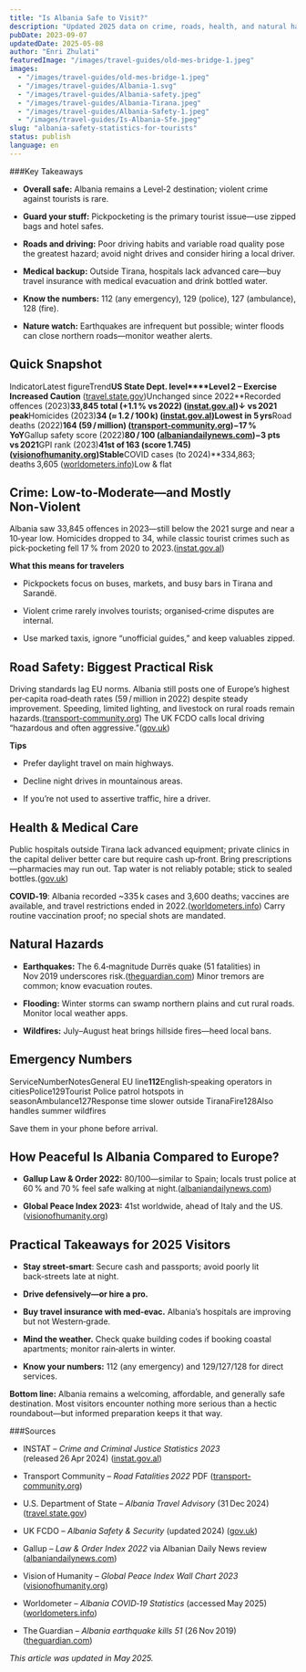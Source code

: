 ```yaml
---
title: "Is Albania Safe to Visit?"
description: "Updated 2025 data on crime, roads, health, and natural hazards—plus smart tips—for a worry‑free Albania trip."
pubDate: 2023-09-07
updatedDate: 2025-05-08
author: "Enri Zhulati"
featuredImage: "/images/travel-guides/old-mes-bridge-1.jpeg"
images:
  - "/images/travel-guides/old-mes-bridge-1.jpeg"
  - "/images/travel-guides/Albania-1.svg"
  - "/images/travel-guides/Albania-safety.jpeg"
  - "/images/travel-guides/Albania-Tirana.jpeg"
  - "/images/travel-guides/Albania-Safety-1.jpeg"
  - "/images/travel-guides/Is-Albania-Sfe.jpeg"
slug: "albania-safety-statistics-for-tourists"
status: publish
language: en
---
```


###Key Takeaways

- **Overall safe:** Albania remains a Level‑2 destination; violent crime against tourists is rare.

- **Guard your stuff:** Pickpocketing is the primary tourist issue—use zipped bags and hotel safes.

- **Roads and driving:** Poor driving habits and variable road quality pose the greatest hazard; avoid night drives and consider hiring a local driver.

- **Medical backup:** Outside Tirana, hospitals lack advanced care—buy travel insurance with medical evacuation and drink bottled water.

- **Know the numbers:** 112 (any emergency), 129 (police), 127 (ambulance), 128 (fire).

- **Nature watch:** Earthquakes are infrequent but possible; winter floods can close northern roads—monitor weather alerts.

## Quick Snapshot

IndicatorLatest figureTrend**US State Dept. level****Level 2 – Exercise Increased Caution** ([travel.state.gov](https://travel.state.gov/content/travel/en/traveladvisories/traveladvisories/albania-travel-advisory.html))Unchanged since 2022**Recorded offences (2023)**33,845 total (+1.1 % vs 2022) ([instat.gov.al](https://www.instat.gov.al/media/13230/crime-and-criminal-justice-statistics-2023.pdf))↓ vs 2021 peak**Homicides (2023)**34 (≈ 1.2 / 100 k) ([instat.gov.al](https://www.instat.gov.al/media/13230/crime-and-criminal-justice-statistics-2023.pdf))Lowest in 5 yrs**Road deaths (2022)**164 (59 / million) ([transport-community.org](https://www.transport-community.org/wp-content/uploads/2023/02/Fatalities-for-2022-Transport-Community_V2.pdf))−17 % YoY**Gallup safety score (2022)**80 / 100 ([albaniandailynews.com](https://albaniandailynews.com/news/albanians-feel-less-safe-than-in-2022-gallup-index-found))−3 pts vs 2021**GPI rank (2023)**41st of 163 (score 1.745) ([visionofhumanity.org](https://www.visionofhumanity.org/resources/gpi-2023-wall-chart/))Stable**COVID cases (to 2024)**334,863; deaths 3,605 ([worldometers.info](https://www.worldometers.info/coronavirus/country/albania/))Low & flat

## Crime: Low‑to‑Moderate—and Mostly Non‑Violent

Albania saw 33,845 offences in 2023—still below the 2021 surge and near a 10‑year low. Homicides dropped to 34, while classic tourist crimes such as pick‑pocketing fell 17 % from 2020 to 2023.([instat.gov.al](https://www.instat.gov.al/media/13230/crime-and-criminal-justice-statistics-2023.pdf))

**What this means for travelers**

- Pickpockets focus on buses, markets, and busy bars in Tirana and Sarandë.

- Violent crime rarely involves tourists; organised‑crime disputes are internal.

- Use marked taxis, ignore “unofficial guides,” and keep valuables zipped.

## Road Safety: Biggest Practical Risk

Driving standards lag EU norms. Albania still posts one of Europe’s highest per‑capita road‑death rates (59 / million in 2022) despite steady improvement. Speeding, limited lighting, and livestock on rural roads remain hazards.([transport-community.org](https://www.transport-community.org/wp-content/uploads/2023/02/Fatalities-for-2022-Transport-Community_V2.pdf)) The UK FCDO calls local driving “hazardous and often aggressive.”([gov.uk](https://www.gov.uk/foreign-travel-advice/albania/safety-and-security))

**Tips**

- Prefer daylight travel on main highways.

- Decline night drives in mountainous areas.

- If you’re not used to assertive traffic, hire a driver.

## Health & Medical Care

Public hospitals outside Tirana lack advanced equipment; private clinics in the capital deliver better care but require cash up‑front. Bring prescriptions—pharmacies may run out. Tap water is not reliably potable; stick to sealed bottles.([gov.uk](https://www.gov.uk/foreign-travel-advice/albania/safety-and-security))

**COVID‑19**: Albania recorded ~335 k cases and 3,600 deaths; vaccines are available, and travel restrictions ended in 2022.([worldometers.info](https://www.worldometers.info/coronavirus/country/albania/)) Carry routine vaccination proof; no special shots are mandated.

## Natural Hazards

- **Earthquakes:** The 6.4‑magnitude Durrës quake (51 fatalities) in Nov 2019 underscores risk.([theguardian.com](https://www.theguardian.com/world/2019/nov/26/albania-earthquake-rescuers-search-rubble-after-most-powerful-tremor-in-decades)) Minor tremors are common; know evacuation routes.

- **Flooding:** Winter storms can swamp northern plains and cut rural roads. Monitor local weather apps.

- **Wildfires:** July–August heat brings hillside fires—heed local bans.

## Emergency Numbers

ServiceNumberNotesGeneral EU line**112**English‑speaking operators in citiesPolice129Tourist Police patrol hotspots in seasonAmbulance127Response time slower outside TiranaFire128Also handles summer wildfires

Save them in your phone before arrival.

## How Peaceful Is Albania Compared to Europe?

- **Gallup Law & Order 2022:** 80/100—similar to Spain; locals trust police at 60 % and 70 % feel safe walking at night.([albaniandailynews.com](https://albaniandailynews.com/news/albanians-feel-less-safe-than-in-2022-gallup-index-found))

- **Global Peace Index 2023:** 41st worldwide, ahead of Italy and the US.([visionofhumanity.org](https://www.visionofhumanity.org/resources/gpi-2023-wall-chart/))

## Practical Takeaways for 2025 Visitors

- **Stay street‑smart**: Secure cash and passports; avoid poorly lit back‑streets late at night.

- **Drive defensively—or hire a pro.**

- **Buy travel insurance with med‑evac.** Albania’s hospitals are improving but not Western‑grade.

- **Mind the weather.** Check quake building codes if booking coastal apartments; monitor rain‑alerts in winter.

- **Know your numbers:** 112 (any emergency) and 129/127/128 for direct services.

**Bottom line:** Albania remains a welcoming, affordable, and generally safe destination. Most visitors encounter nothing more serious than a hectic roundabout—but informed preparation keeps it that way.

###Sources

- INSTAT – *Crime and Criminal Justice Statistics 2023* (released 26 Apr 2024) ([instat.gov.al](https://www.instat.gov.al/media/13230/crime-and-criminal-justice-statistics-2023.pdf))

- Transport Community – *Road Fatalities 2022* PDF ([transport-community.org](https://www.transport-community.org/wp-content/uploads/2023/02/Fatalities-for-2022-Transport-Community_V2.pdf))

- U.S. Department of State – *Albania Travel Advisory* (31 Dec 2024) ([travel.state.gov](https://travel.state.gov/content/travel/en/traveladvisories/traveladvisories/albania-travel-advisory.html))

- UK FCDO – *Albania Safety & Security* (updated 2024) ([gov.uk](https://www.gov.uk/foreign-travel-advice/albania/safety-and-security))

- Gallup – *Law & Order Index 2022* via Albanian Daily News review ([albaniandailynews.com](https://albaniandailynews.com/news/albanians-feel-less-safe-than-in-2022-gallup-index-found))

- Vision of Humanity – *Global Peace Index Wall Chart 2023* ([visionofhumanity.org](https://www.visionofhumanity.org/resources/gpi-2023-wall-chart/))

- Worldometer – *Albania COVID‑19 Statistics* (accessed May 2025) ([worldometers.info](https://www.worldometers.info/coronavirus/country/albania/))

- The Guardian – *Albania earthquake kills 51* (26 Nov 2019) ([theguardian.com](https://www.theguardian.com/world/2019/nov/26/albania-earthquake-rescuers-search-rubble-after-most-powerful-tremor-in-decades))

*This article was updated in May 2025.*